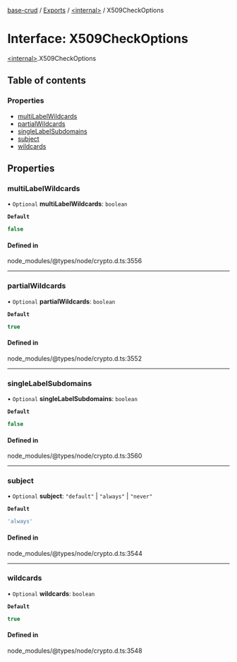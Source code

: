[base-crud](../README.md) / [Exports](../modules.md) / [\<internal\>](../modules/internal_.md) / X509CheckOptions

# Interface: X509CheckOptions

[\<internal\>](../modules/internal_.md).X509CheckOptions

## Table of contents

### Properties

- [multiLabelWildcards](internal_.X509CheckOptions.md#multilabelwildcards)
- [partialWildcards](internal_.X509CheckOptions.md#partialwildcards)
- [singleLabelSubdomains](internal_.X509CheckOptions.md#singlelabelsubdomains)
- [subject](internal_.X509CheckOptions.md#subject)
- [wildcards](internal_.X509CheckOptions.md#wildcards)

## Properties

### multiLabelWildcards

• `Optional` **multiLabelWildcards**: `boolean`

**`Default`**

```ts
false
```

#### Defined in

node_modules/@types/node/crypto.d.ts:3556

___

### partialWildcards

• `Optional` **partialWildcards**: `boolean`

**`Default`**

```ts
true
```

#### Defined in

node_modules/@types/node/crypto.d.ts:3552

___

### singleLabelSubdomains

• `Optional` **singleLabelSubdomains**: `boolean`

**`Default`**

```ts
false
```

#### Defined in

node_modules/@types/node/crypto.d.ts:3560

___

### subject

• `Optional` **subject**: ``"default"`` \| ``"always"`` \| ``"never"``

**`Default`**

```ts
'always'
```

#### Defined in

node_modules/@types/node/crypto.d.ts:3544

___

### wildcards

• `Optional` **wildcards**: `boolean`

**`Default`**

```ts
true
```

#### Defined in

node_modules/@types/node/crypto.d.ts:3548
